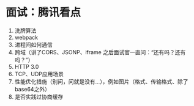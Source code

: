 # 面试：腾讯看点

1. 洗牌算法
2. webpack
3. 进程间如何通信
4.  跨域（讲了CORS、JSONP、iframe 之后面试官一直问：“还有吗？还有吗？”）
5. HTTP 3.0
6. TCP、UDP应用场景
7. 性能优化措施（别问，问就是没有...），例如图片（格式、传输格式、除了base64之外）
8. 是否实践过协商缓存

